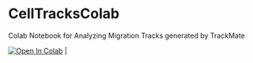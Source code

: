 # CellTracksColab
Colab Notebook for Analyzing Migration Tracks generated by TrackMate

[![Open In Colab](https://colab.research.google.com/assets/colab-badge.svg)](https://colab.research.google.com/github/HenriquesLab/ZeroCostDL4Mic/blob/master/Colab_notebooks/U-Net_2D_ZeroCostDL4Mic.ipynb) |
